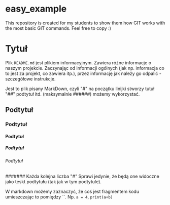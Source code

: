 # easy_example
This repository is created for my students to show them how GIT works with the most basic GIT commands. Feel free to copy :) 

# Tytuł
Plik `README.md` jest plikiem informacyjnym. Zawiera różne informacje o naszym projekcie. Zaczynając od informacji 
ogólnych (jak np. informacja co to jest za projekt, co zawiera itp.), przez informację jak należy go 
odpalić - szczegółowe instrukcje. 

Jest to plik pisany MarkDown, czyli "#" na początku linijki stworzy tutuł "##" podtytuł itd. (maksymalnie ######) 
możemy wykorzystać. 


## Podtytuł
### Podtytuł
#### Podtytuł
##### Podtytuł
###### Podtytuł
####### Każda kolejna liczba "#" Sprawi jedynie, że będą one widoczne jako teskt podtytułu (tak jak w tym podtytule).

W markdown możemy zaznaczyć, że coś jest fragmentem kodu umieszczając to pomiędzy \`\`. Np. `a = 4`, `print(a+b)`
